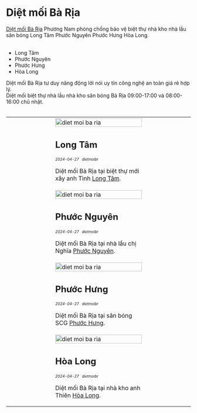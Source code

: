 <div vocab="https://schema.org/" typeof="Table">
	<h1 property="about">Diệt mối Bà Rịa</h1>
	<a href="https://dietmoibr.thuongmai.blog/dietmoi/baria/diet-moi-ba-ria.html" title="diệt mối bà rịa" target="_blank">Diệt mối Bà Rịa</a> Phương Nam phòng chống bảo vệ biệt thự nhà kho nhà lầu sân bóng Long Tâm Phước Nguyên Phước Hưng Hòa Long.<br><br>
	<ul><li>Long Tâm</li><li>Phước Nguyên</li><li>Phước Hưng</li><li>Hòa Long</li></ul>
	Diệt mối Bà Rịa tư duy năng động lời nói uy tín công nghệ an toàn giá rẻ hợp lý.<br>
	Diệt mối biệt thự nhà lầu nhà kho sân bóng Bà Rịa 09:00-17:00 và 08:00-16:00 chủ nhật.<br><br>
	<table style="width: 100%; max-width: 100%;" class="table_dietmoibaria" property="cssSelector" content=".table_dietmoibaria">
		<tr>
			<td style="width: 25%;"></td>
			<td style="width: 50%;">
				<img class="image" src="https://wiki.thuongmai.blog/images/6/69/Logo-biet-thu-anh-tinh-long-tam.jpg" width="100%;" alt="diet moi ba ria"/>
				<h2>Long Tâm</h2>
				<div style="font-size: 10px;"><i>2024-04-27</i> &nbsp; <i>dietmoibr</i></div>
				<p>Diệt mối Bà Rịa tại biệt thự mới xây anh Tình <a href="https://dietmoibr.thuongmai.blog/dietmoi/baria/diet-moi-ba-ria-biet-thu-long-tam.html" title="diệt mối bà rịa" target="_blank">Long Tâm</a>.</p>
			</td>
			<td style="width: 25%;"></td>
		</tr>
		<tr>
			<td style="width: 25%;"></td>
			<td style="width: 50%;">
				<img class="image" src="https://wiki.thuongmai.blog/images/d/d3/Logo-nha-chi-nghia-phuoc-nguyen.jpg" width="100%;" alt="diet moi ba ria"/>
				<h2>Phước Nguyên</h2>
				<div style="font-size: 10px;"><i>2024-04-27</i> &nbsp; <i>dietmoibr</i></div>
				<p>Diệt mối Bà Rịa tại nhà lầu chị Nghĩa <a href="https://dietmoibr.thuongmai.blog/dietmoi/baria/diet-moi-ba-ria-nha-lau-phuoc-nguyen.html" title="diệt mối bà rịa" target="_blank">Phước Nguyên</a>.</p>
			</td>
			<td style="width: 25%;"></td>
		</tr>
		<tr>
			<td style="width: 25%;"></td>
			<td style="width: 50%;">
				<img class="image" src="https://wiki.thuongmai.blog/images/a/ad/Logo-san-van-dong-scg-phuoc-hung.jpg" width="100%;" alt="diet moi ba ria"/>
				<h2>Phước Hưng</h2>
				<div style="font-size: 10px;"><i>2024-04-27</i> &nbsp; <i>dietmoibr</i></div>
				<p>Diệt mối Bà Rịa tại sân bóng SCG <a href="https://dietmoibr.thuongmai.blog/dietmoi/baria/diet-moi-ba-ria-san-bong-phuoc-hung.html" title="diệt mối bà rịa" target="_blank">Phước Hưng</a>.</p>
			</td>
			<td style="width: 25%;"></td>
		</tr>
		<tr>
			<td style="width: 25%;"></td>
			<td style="width: 50%;">
				<img class="image" src="https://wiki.thuongmai.blog/images/4/47/Logo-nha-go-anh-thien-hoa-long.jpg" width="100%;" alt="diet moi ba ria"/>
				<h2>Hòa Long</h2>
				<div style="font-size: 10px;"><i>2024-04-27</i> &nbsp; <i>dietmoibr</i></div>
				<p>Diệt mối Bà Rịa tại nhà kho anh Thiên <a href="https://dietmoibr.thuongmai.blog/dietmoi/baria/diet-moi-ba-ria-nha-kho-hoa-long.html" title="diệt mối bà rịa" target="_blank">Hòa Long</a>.</p>
			</td>
			<td style="width: 25%;"></td>
		</tr>
	</table>
</div>
